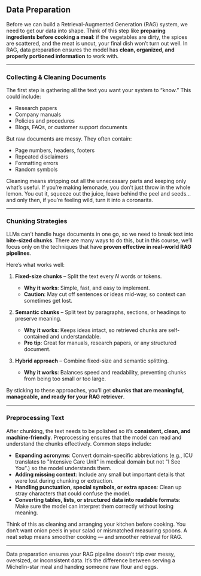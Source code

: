 ## Data Preparation

Before we can build a Retrieval-Augmented Generation (RAG) system, we need to get our data into shape. Think of this step like **preparing ingredients before cooking a meal**: if the vegetables are dirty, the spices are scattered, and the meat is uncut, your final dish won’t turn out well. In RAG, data preparation ensures the model has **clean, organized, and properly portioned information** to work with.

---

### Collecting & Cleaning Documents

The first step is gathering all the text you want your system to “know.” This could include:

- Research papers
- Company manuals
- Policies and procedures
- Blogs, FAQs, or customer support documents

But raw documents are messy. They often contain:

- Page numbers, headers, footers
- Repeated disclaimers
- Formatting errors
- Random symbols

Cleaning means stripping out all the unnecessary parts and keeping only what’s useful. If you’re making lemonade, you don’t just throw in the whole lemon. You cut it, squeeze out the juice, leave behind the peel and seeds… and only then, if you’re feeling wild, turn it into a coronarita.

---

### Chunking Strategies

LLMs can’t handle huge documents in one go, so we need to break text into **bite-sized chunks**. There are many ways to do this, but in this course, we’ll focus only on the techniques that have **proven effective in real-world RAG pipelines**.

Here’s what works well:

1. **Fixed-size chunks** – Split the text every *N* words or tokens.

   - **Why it works**: Simple, fast, and easy to implement.
   - **Caution**: May cut off sentences or ideas mid-way, so context can sometimes get lost.
2. **Semantic chunks** – Split text by paragraphs, sections, or headings to preserve meaning.

   - **Why it works**: Keeps ideas intact, so retrieved chunks are self-contained and understandable.
   - **Pro tip**: Great for manuals, research papers, or any structured document.
3. **Hybrid approach** – Combine fixed-size and semantic splitting.

   - **Why it works**: Balances speed and readability, preventing chunks from being too small or too large.

By sticking to these approaches, you’ll get **chunks that are meaningful, manageable, and ready for your RAG retriever**.

---

### Preprocessing Text

After chunking, the text needs to be polished so it’s **consistent, clean, and machine-friendly**. Preprocessing ensures that the model can read and understand the chunks effectively. Common steps include:

- **Expanding acronyms**: Convert domain-specific abbreviations (e.g., ICU translates to "Intensive Care Unit" in medical domain but not "I See You".) so the model understands them.
- **Adding missing context**: Include any small but important details that were lost during chunking or extraction.
- **Handling punctuation, special symbols, or extra spaces**: Clean up stray characters that could confuse the model.
- **Converting tables, lists, or structured data into readable formats**: Make sure the model can interpret them correctly without losing meaning.

Think of this as cleaning and arranging your kitchen before cooking. You don’t want onion peels in your salad or mismatched measuring spoons. A neat setup means smoother cooking — and smoother retrieval for RAG.

---

Data preparation ensures your RAG pipeline doesn’t trip over messy, oversized, or inconsistent data. It’s the difference between serving a Michelin-star meal and handing someone raw flour and eggs.
